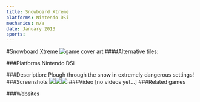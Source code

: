 ```yaml
---
title: Snowboard Xtreme
platforms: Nintendo DSi
mechanics: n/a
date: January 2013
sports: 
---
```

#Snowboard Xtreme
![game cover art](//images.igdb.com/igdb/image/upload/t_cover_big/qbtljxxf4rrwt6gkm2pj.jpg "Logo Title Text 1")
####Alternative tiles:

###Platforms
Nintendo DSi

###Description:
Plough through the snow in extremely dangerous settings!
###Screenshots
<a target="_blank" rel="noopener noreferrer" href="//images.igdb.com/igdb/image/upload/t_cover_big/urpmhit4sf2jxgxqgusw.jpg"><img src="//images.igdb.com/igdb/image/upload/t_thumb/urpmhit4sf2jxgxqgusw.jpg"/></a><a target="_blank" rel="noopener noreferrer" href="//images.igdb.com/igdb/image/upload/t_cover_big/fqtyf2hl56v6l7nm3t9j.jpg"><img src="//images.igdb.com/igdb/image/upload/t_thumb/fqtyf2hl56v6l7nm3t9j.jpg"/></a><a target="_blank" rel="noopener noreferrer" href="//images.igdb.com/igdb/image/upload/t_cover_big/okiuygej9wtem7npaiir.jpg"><img src="//images.igdb.com/igdb/image/upload/t_thumb/okiuygej9wtem7npaiir.jpg"/></a>
###Video
[no videos yet...]
###Related games

###Websites

